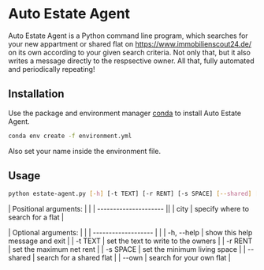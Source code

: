 # Auto Estate Agent

Auto Estate Agent is a Python command line program, which searches
for your new appartment or shared flat on https://www.immobilienscout24.de/
on its own according to your given search criteria.
Not only that, but it also writes a message directly to the respsective owner.
All that, fully automated and periodically repeating!

## Installation

Use the package and environment manager [conda](https://docs.conda.io/en/latest/) to install Auto Estate Agent.

```bash
conda env create -f environment.yml
```

Also set your name inside the environment file.

## Usage

```bash
python estate-agent.py [-h] [-t TEXT] [-r RENT] [-s SPACE] [--shared] [--own] city
```

| Positional arguments: | |
| --------------------- ||
| city | specify where to search for a flat |

| Optional arguments: | |
| ------------------- | |
| -h, --help | show this help message and exit |
| -t TEXT | set the text to write to the owners |
| -r RENT | set the maximum net rent |
| -s SPACE | set the minimum living space |
| --shared | search for a shared flat |
| --own | search for your own flat |
